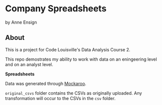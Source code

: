 # Company Spreadsheets

by Anne Ensign

## About

This is a project for Code Louisville's Data Analysis Course 2. 

This repo demostrates my ability to work with data on an eningeering level and on an analyst level. 

**Spreadsheets**

Data was generated through [Mockaroo](https://www.mockaroo.com).

`original_csvs` folder contains the CSVs as originally uploaded. Any transformation will occur to the CSVs in the `csv` folder.